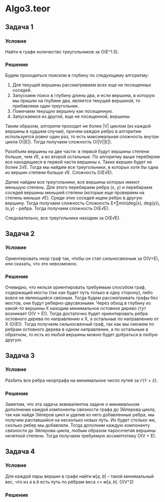 # Algo3.teor

## Задача 1
### Условие
Найти в графе количество треугольников за O(E^1.5).
### Решение
Будем проходиться поиском в глубину по следующему алгоритму:
1) Для текущей вершины рассматриваем всех еще не посещенных соседей.
2) Запускаем поиск в глубину длины два, и если вершина, в которую мы пришли на глубине два, является текущей вершиной, то прибавляем один треугольник.
3) Помечаем текущую вершину как посещенную.
4) Запускаемся из другой, еще не посещенной, вершины.

Таким образом, алгоритм проходит не более |V| циклом (из каждой вершины в худшем случае), причем каждое ребро в алгоритме используется ровно один раз, то есть максимальная сложность внутри цикла O(|E|). Тогда получаем сложность O(|V||E|).

Разобъем вершины на две части: в первой будут вершины степени больше, чем √E, а во второй остальные. По алгоритму выше переберем все находящиеся в первой части вершины x. Таких вершин будет не более 2√E. Тогда мы найдем все треугольники, в которых хотя бы одна из вершин степени больше √E. Сложность O(E√E).

Далее найдем все треугольники, все вершины которых имеют меньшую степень. Для этого перебираем ребра (x, y) и перебираем соседей вершины меньшей степени (которые еще проверяем на степень меньше √E). Среди этих соседей ищем ребро в другую вершину. Тогда получаем сложность Сложность E*∑min(deg(x), deg(y)), (x,y) - ребра. Тогда получаем сложность O(E√E).

Следовательно, все треугольники находим за O(E√E).

## Задача 2
### Условие
Ориентировать неор граф так, чтобы он стал сильносвязным за O(V+E), или сказать, что это невозможно.
### Решение
Очевидно, что нельзя ориентировать требуемым способом граф, содержащий мосты (так как будет путь только в одну сторону), либо вовсе не являющийся связным. Тогда будем рассматривать графы без мостов, они будут реберно-двусвязными. Через обход в глубину из какой-то вершины X находим минимальное остовное дерево (тут возникает O(V + E)). Тогда достаточно будет ориентировать ребра остовного дерева по направлению к X, а остальные по направлению от X (O(E)). Тогда получаем сильносвязный граф, так как мы сможем по ребрам остовного дерева в одном направлении, а по остальным в обратном, то есть из любой вершины можно будет добраться в любую другую.

## Задача 3
### Условие
Разбить все ребра неорграфа на минимальное число путей за 𝒪(𝑉 + 𝐸).
### Решение
Заметим, что эта задача эквивалентна задаче о минимальном дополнении каждой компоненты связности графа до Эйлерова цикла, так как найдя Эйлеров цикл и удалив из него добавленные ребра, мы получим распавшийся на несколько новых путь. Их будет столько же, сколько ребер мы добавляли. Тогда дополним каждую компоненту связности до Эйлерова цикла, любым образом паросочетая вершины нечетной степени. Тогда получаем требуемую ассимптотику O(V + E).

## Задача 4
### Условие
Для каждой пары вершин в графе найти 𝑤[𝑎, 𝑏] – такой минимальный вес, что из 𝑎 в 𝑏 есть путь по рёбрам веса <= 𝑤[𝑎, 𝑏]. O(V^2)
### Решение
